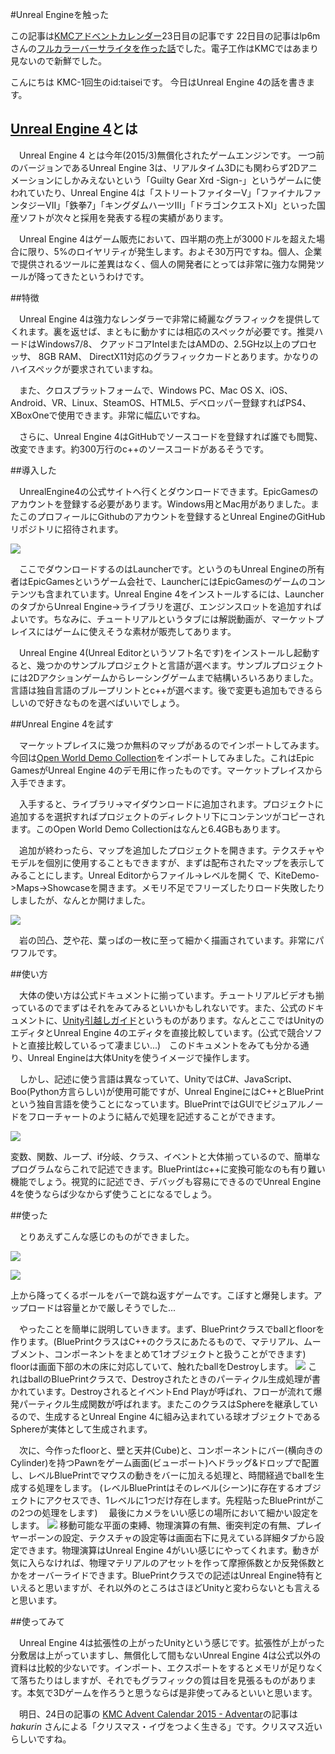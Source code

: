 #Unreal Engineを触った

  この記事は[KMCアドベントカレンダー](http://www.adventar.org/calendars/809#list-2015-12-12)23日目の記事です
  22日目の記事はlp6mさんの[フルカラーバーサライタを作った話](http://lp6m.hatenablog.com/entry/2015/12/22/040153)でした。電子工作はKMCではあまり見ないので新鮮でした。
  
  こんにちは KMC-1回生のid:taiseiです。
  今日はUnreal Engine 4の話を書きます。

## [Unreal Engine 4](https://www.unrealengine.com/what-is-unreal-engine-4)とは

  　Unreal Engine 4 とは今年(2015/3)無償化されたゲームエンジンです。
  一つ前のバージョンであるUnreal Engine 3は、リアルタイム3Dにも関わらず2Dアニメーションにしかみえないという「Guilty Gear Xrd -Sign-」というゲームに使われていたり、Unreal Engine 4は「ストリートファイターV」「ファイナルファンタジーVⅡ」「鉄拳7」「キングダムハーツⅢ」「ドラゴンクエストXⅠ」といった国産ソフトが次々と採用を発表する程の実績があります。
  
  　Unreal Engine 4はゲーム販売において、四半期の売上が3000ドルを超えた場合に限り、5%のロイヤリティが発生します。およそ30万円ですね。個人、企業で提供されるツールに差異はなく、個人の開発者にとっては非常に強力な開発ツールが降ってきたというわけです。

##特徴

  　Unreal Engine 4は強力なレンダラーで非常に綺麗なグラフィックを提供してくれます。裏を返せば、まともに動かすには相応のスペックが必要です。推奨ハードはWindows7/8、 クアッドコアIntelまたはAMDの、2.5GHz以上のプロセッサ、 8GB RAM、 DirectX11対応のグラフィックカードとあります。かなりのハイスペックが要求されていますね。
   
  　また、クロスプラットフォームで、Windows PC、Mac OS X、iOS、Android、VR、Linux、SteamOS、HTML5、デベロッパー登録すればPS4、XBoxOneで使用できます。非常に幅広いですね。
   
  　さらに、Unreal Engine 4はGitHubでソースコードを登録すれば誰でも閲覧、改変できます。約300万行のc++のソースコードがあるそうです。

##導入した

  　UnrealEngine4の公式サイトへ行くとダウンロードできます。EpicGamesのアカウントを登録する必要があります。Windows用とMac用がありました。またこのプロフィールにGithubのアカウントを登録するとUnreal EngineのGitHubリポジトリに招待されます。
   
  ![](launcher.png)
  
  　ここでダウンロードするのはLauncherです。というのもUnreal Engineの所有者はEpicGamesというゲーム会社で、LauncherにはEpicGamesのゲームのコンテンツも含まれています。Unreal Engine 4をインストールするには、LauncherのタブからUnreal Engine->ライブラリを選び、エンジンスロットを追加すればよいです。ちなみに、チュートリアルというタブには解説動画が、マーケットプレイスにはゲームに使えそうな素材が販売してあります。
   
  　Unreal Engine 4(Unreal Editorというソフト名です)をインストールし起動すると、幾つかのサンプルプロジェクトと言語が選べます。サンプルプロジェクトには2Dアクションゲームからレーシングゲームまで結構いろいろありました。言語は独自言語のブループリントとc++が選べます。後で変更も追加もできるらしいので好きなものを選べばいいでしょう。
  
##Unreal Engine 4を試す

  　マーケットプレイスに幾つか無料のマップがあるのでインポートしてみます。今回は[Open World Demo Collection](https://www.unrealengine.com/marketplace/open-world-demo-collection)をインポートしてみました。これはEpic GamesがUnreal Engine 4のデモ用に作ったものです。マーケットプレイスから入手できます。
   
  　入手すると、ライブラリ->マイダウンロードに追加されます。プロジェクトに追加するを選択すればプロジェクトのディレクトリ下にコンテンツがコピーされます。このOpen World Demo Collectionはなんと6.4GBもあります。
   
  　追加が終わったら、マップを追加したプロジェクトを開きます。テクスチャやモデルを個別に使用することもできますが、まずは配布されたマップを表示してみることにします。Unreal Editorからファイル->レベルを開く で、KiteDemo->Maps->Showcaseを開きます。メモリ不足でフリーズしたりロード失敗したりしましたが、なんとか開けました。
  
   ![](demoload.jpg)
  
  
  　岩の凹凸、芝や花、葉っぱの一枚に至って細かく描画されています。非常にパワフルです。
  
##使い方

  　大体の使い方は公式ドキュメントに揃っています。チュートリアルビデオも揃っているのでまずはそれをみてみるといいかもしれないです。また、公式のドキュメントに、[Unity引越しガイド](https://docs.unrealengine.com/latest/JPN/GettingStarted/FromUnity/index.html)というものがあります。なんとここではUnityのエディタとUnreal Engine 4のエディタを直接比較しています。(公式で競合ソフトと直接比較しているって凄まじい...)　このドキュメントをみても分かる通り、Unreal Engineは大体Unityを使うイメージで操作します。
   
  　しかし、記述に使う言語は異なっていて、UnityではC#、JavaScript、Boo(Python方言らしい)が使用可能ですが、Unreal EngineにはC+&plus;とBluePrintという独自言語を使うことになっています。BluePrintではGUIでビジュアルノードをフローチャートのように結んで処理を記述することができます。
   
  ![](blueprint.png)
  
  変数、関数、ループ、if分岐、クラス、イベントと大体揃っているので、簡単なプログラムならこれで記述できます。BluePrintはc+&plus;に変換可能なのも有り難い機能でしょう。視覚的に記述でき、デバッグも容易にできるのでUnreal Engine 4を使うならば少なからず使うことになるでしょう。
  
##使った

  　とりあえずこんな感じのものができました。
   
![ ](work.png)
  
  
![](demo.gif)

  上から降ってくるボールをバーで跳ね返すゲームです。こぼすと爆発します。アップロードは容量とかで厳しそうでした...
  
  　やったことを簡単に説明していきます。まず、BluePrintクラスでballとfloorを作ります。(BluePrintクラスはC+&plus;のクラスにあたるもので、マテリアル、ムーブメント、コンポーネントをまとめて1オブジェクトと扱うことができます)　floorは画面下部の木の床に対応していて、触れたballをDestroyします。
   ![](classblueprint.png)
  これはballのBluePrintクラスで、Destroyされたときのパーティクル生成処理が書かれています。DestroyされるとイベントEnd Playが呼ばれ、フローが流れて爆発パーティクル生成関数が呼ばれます。またこのクラスはSphereを継承しているので、生成するとUnreal Engine 4に組み込まれている球オブジェクトであるSphereが実体として生成されます。
  
  　次に、今作ったfloorと、壁と天井(Cube)と、コンポーネントにバー(横向きのCylinder)を持つPawnをゲーム画面(ビューポート)へドラッグ&ドロップで配置し、レベルBluePrintでマウスの動きをバーに加える処理と、時間経過でballを生成する処理をします。
   (レベルBluePrintはそのレベル(シーン)に存在するオブジェクトにアクセスでき、1レベルに1つだけ存在します。先程貼ったBluePrintがこの2つの処理をします)
  　最後にカメラをいい感じの場所において細かい設定をします。
   ![](edit.jpg)
移動可能な平面の束縛、物理演算の有無、衝突判定の有無、プレイヤーポーンの設定、テクスチャの設定等は画面右下に見えている詳細タブから設定できます。物理演算はUnreal Engine 4がいい感じにやってくれます。動きが気に入らなければ、物理マテリアルのアセットを作って摩擦係数とか反発係数とかをオーバーライドできます。BluePrintクラスでの記述はUnreal Engine特有といえると思いますが、それ以外のところはさほどUnityと変わらないとも言えると思います。

##使ってみて

  　Unreal Engine 4は拡張性の上がったUnityという感じです。拡張性が上がった分敷居は上がっていますし、無償化して間もないUnreal Engine 4は公式以外の資料は比較的少ないです。インポート、エクスポートをするとメモリが足りなくて落ちたりはしますが、それでもグラフィックの質は目を見張るものがあります。本気で3Dゲームを作ろうと思うならば是非使ってみるといいと思います。
  
　明日、24日の記事の [KMC Advent Calendar 2015 - Adventar](http://www.adventar.org/calendars/809#list-2015-12-02)の記事は
_hakurin_ さんによる「クリスマス・イヴをつよく生きる」です。クリスマス近いらしいですね。
  
### 